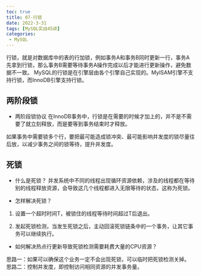 ```yaml
---
toc: true
title: 07-行锁
date: 2022-3-31
tags: [MySQL实战45讲]
categories:
 - MySQL
---
```


行锁，就是对数据库中的表的行加锁，例如事务A和事务B同时更新一行，事务A先拿到行锁，那么事务B需要等待事务A操作完成以后才能进行更新操作，避免数据不一致。
MySQL的行锁是在引擎层由各个引擎自己实现的。MyISAM引擎不支持行锁，而InnoDB引擎支持行锁。

## 两阶段锁

- 两阶段锁协议
在InnoDB事务中，行锁是在需要的时候才加上的，并不是不需要了就立刻释放，而是要等到事务结束时才释放。

如果事务中需要锁多个行，要把最可能造成锁冲突、最可能影响并发度的锁尽量往后放，以减少事务之间的锁等待，提升并发度。

## 死锁

- 什么是死锁？
并发系统中不同的线程出现循环资源依赖，涉及的线程都在等待别的线程释放资源，会导致这几个线程都进入无限等待的状态，这称为死锁。

- 怎样解决死锁？

1. 设置一个超时时间T，被锁住的线程等待时间超过T后退出。

2. 发起死锁检测，当发生死锁之后，主动回滚死锁链条中的一个事务，让其它事务可以继续执行。

- 如何解决热点行更新导致死锁检测需要耗费大量的CPU资源？

思路一：如果可以确保这个业务一定不会出现死锁，可以临时把死锁检测关掉。
思路二：控制并发度，即控制访问相同资源的并发事务量。
